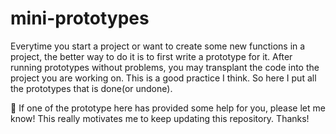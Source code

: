 # mini-prototypes

Everytime you start a project or want to create some new functions in a project, the better way to do it is to first write a prototype for it. After running prototypes without problems, you may transplant the code into the project you are working on. This is a good practice I think. So here I put all the prototypes that is done(or undone).

👋 If one of the prototype here has provided some help for you, please let me know! This really motivates me to keep updating this repository. Thanks!
